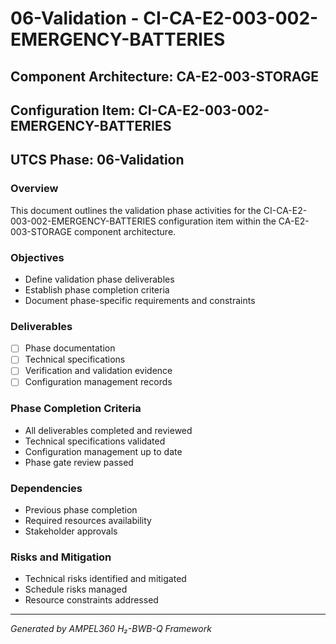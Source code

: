 # 06-Validation - CI-CA-E2-003-002-EMERGENCY-BATTERIES

## Component Architecture: CA-E2-003-STORAGE
## Configuration Item: CI-CA-E2-003-002-EMERGENCY-BATTERIES
## UTCS Phase: 06-Validation

### Overview
This document outlines the validation phase activities for the CI-CA-E2-003-002-EMERGENCY-BATTERIES configuration item within the CA-E2-003-STORAGE component architecture.

### Objectives
- Define validation phase deliverables
- Establish phase completion criteria
- Document phase-specific requirements and constraints

### Deliverables
- [ ] Phase documentation
- [ ] Technical specifications
- [ ] Verification and validation evidence
- [ ] Configuration management records

### Phase Completion Criteria
- All deliverables completed and reviewed
- Technical specifications validated
- Configuration management up to date
- Phase gate review passed

### Dependencies
- Previous phase completion
- Required resources availability
- Stakeholder approvals

### Risks and Mitigation
- Technical risks identified and mitigated
- Schedule risks managed
- Resource constraints addressed

---
*Generated by AMPEL360 H₂-BWB-Q Framework*
